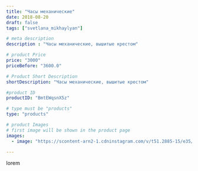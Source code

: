 ```yaml
---
title: "Часы механические"
date: 2018-08-20
draft: false
tags: ["svetlana_mikhaylyan"]

# meta description
description : "Часы механические, вышитые крестом"

# product Price
price: "3000"
priceBefore: "3600.0"

# Product Short Description
shortDescription: "Часы механические, вышитые крестом"

#product ID
productID: "BmtEWqsnX5z"

# type must be "products"
type: "products"

# product Images
# first image will be shown in the product page
images:
  - image: "https://scontent-arn2-1.cdninstagram.com/v/t51.2885-15/e35/38758656_645516419166306_713167826168315904_n.jpg?tp=1&_nc_ht=scontent-arn2-1.cdninstagram.com&_nc_cat=106&_nc_ohc=1vZQr5gBReoAX_LjOMS&ccb=7-4&oh=4a2a49c154bc5d38242eb2217e472d42&oe=60828A30&_nc_sid=86f79a&ig_cache_key=MTg1MDE1NDE3MTc3OTM1MDEzMQ%3D%3D.2-ccb7-4"

---
```

lorem
